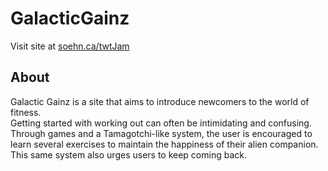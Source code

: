 # GalacticGainz

Visit site at [soehn.ca/twtJam](https://soehn.ca/twtJam)

## About
Galactic Gainz is a site that aims to introduce newcomers to the world of fitness.  
Getting started with working out can often be intimidating and confusing. Through games and a Tamagotchi-like system, the user is encouraged to learn several exercises to maintain the happiness of their alien companion. This same system also urges users to keep coming back. 
